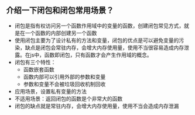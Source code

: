 ## 介绍一下闭包和闭包常用场景？

- 闭包是指有权访问另一个函数作用域中的变量的函数，创建闭包常见方式，就是在一个函数的内部创建另一个函数
- 使用闭包主要为了设计私有的方法和变量，闭包的优点是可以避免变量的污染，缺点是闭包会常驻内存，会增大内存使用量，使用不当很容易造成内存泄露。在js中，函数即闭包，只有函数才会产生作用域的概念。
- 闭包有三个特性：
  - 函数嵌套函数
  - 函数内部可以引用外部的参数和变量
  - 参数和变量不会被垃圾回收机制回收
- 应用场景，设置私有变量的方法
- 不适用场景：返回闭包的函数是个非常大的函数
- 闭包的缺点就是常驻内存，会增大内存使用量，使用不当会造成内存泄漏